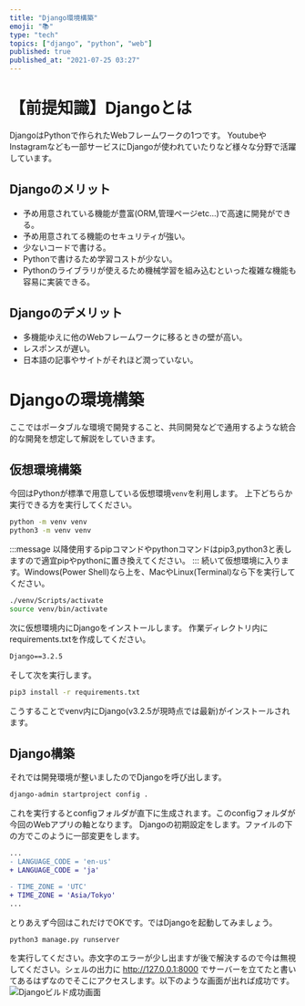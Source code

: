 ```yaml
---
title: "Django環境構築"
emoji: "📚"
type: "tech"
topics: ["django", "python", "web"]
published: true
published_at: "2021-07-25 03:27"
---
```


# 【前提知識】Djangoとは

DjangoはPythonで作られたWebフレームワークの1つです。
YoutubeやInstagramなども一部サービスにDjangoが使われていたりなど様々な分野で活躍しています。

## Djangoのメリット

- 予め用意されている機能が豊富(ORM,管理ページetc...)で高速に開発ができる。
- 予め用意されてる機能のセキュリティが強い。
- 少ないコードで書ける。
- Pythonで書けるため学習コストが少ない。
- Pythonのライブラリが使えるため機械学習を組み込むといった複雑な機能も容易に実装できる。

## Djangoのデメリット

- 多機能ゆえに他のWebフレームワークに移るときの壁が高い。
- レスポンスが遅い。
- 日本語の記事やサイトがそれほど潤っていない。

# Djangoの環境構築

ここではポータブルな環境で開発すること、共同開発などで通用するような統合的な開発を想定して解説をしていきます。

## 仮想環境構築

今回はPythonが標準で用意している仮想環境```venv```を利用します。
上下どちらか実行できる方を実行してください。

```bash
python -m venv venv
python3 -m venv venv
```

:::message
以降使用するpipコマンドやpythonコマンドはpip3,python3と表しますので適宜pipやpythonに置き換えてください。
:::
続いて仮想環境に入ります。Windows(Power Shell)なら上を、MacやLinux(Terminal)なら下を実行してください。

```bash
./venv/Scripts/activate
source venv/bin/activate
```

次に仮想環境内にDjangoをインストールします。
作業ディレクトリ内にrequirements.txtを作成してください。

```txt:requirements.txt
Django==3.2.5
```

そして次を実行します。

```bash
pip3 install -r requirements.txt
```

こうすることでvenv内にDjango(v3.2.5が現時点では最新)がインストールされます。

## Django構築

それでは開発環境が整いましたのでDjangoを呼び出します。

```bash
django-admin startproject config .
```

これを実行するとconfigフォルダが直下に生成されます。このconfigフォルダが今回のWebアプリの軸となります。
Djangoの初期設定をします。ファイルの下の方でこのように一部変更をします。

```diff python:config/settings.py
...
- LANGUAGE_CODE = 'en-us'
+ LANGUAGE_CODE = 'ja'

- TIME_ZONE = 'UTC'
+ TIME_ZONE = 'Asia/Tokyo'
...
```

とりあえず今回はこれだけでOKです。ではDjangoを起動してみましょう。

```bash
python3 manage.py runserver
```

を実行してください。赤文字のエラーが少し出ますが後で解決するので今は無視してください。シェルの出力に <http://127.0.0.1:8000> でサーバーを立てたと書いてあるはずなのでそこにアクセスします。以下のような画面が出れば成功です。
![Djangoビルド成功画面](https://storage.googleapis.com/zenn-user-upload/a20b9832d08f7bfdd0b65930.png)
